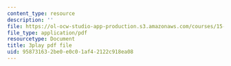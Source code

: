 ```yaml
---
content_type: resource
description: ''
file: https://ol-ocw-studio-app-production.s3.amazonaws.com/courses/15-071-the-analytics-edge-spring-2017/958731632be0e0c01af42122c918ea08_7QJyMB9qGQg.pdf
file_type: application/pdf
resourcetype: Document
title: 3play pdf file
uid: 95873163-2be0-e0c0-1af4-2122c918ea08
---
```

